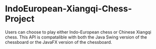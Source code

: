 # IndoEuropean-Xiangqi-Chess-Project
Users can choose to play either Indo-European chess or Chinese Xiangqi chess. This API is compatalible with both the Java Swing version of the chessboard or the JavaFX version of the chessboard. 
